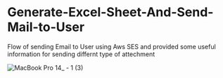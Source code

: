 # Generate-Excel-Sheet-And-Send-Mail-to-User

Flow of sending Email to User using Aws SES and provided some useful information for sending differnt type of attechment 


![MacBook Pro 14_ - 1 (3)](https://user-images.githubusercontent.com/56381887/157391206-7433b914-c704-49c3-85cb-0bf169619523.png)

